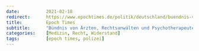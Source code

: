 ```yaml
---
date:          2021-02-18
redirect:      https://www.epochtimes.de/politik/deutschland/buendnis-von-aerzten-rechtsanwaelten-und-psychotherapeuten-fordert-eine-medizin-im-einklang-mit-natur-und-rechtsstaat-a3448743.html
title:         Epoch Times
subtitle:      "Bündnis von Ärzten, Rechtsanwälten und Psychotherapeuten fordert „eine Medizin im Einklang mit Natur und Rechtsstaat“"
categories:    [Medizin, Recht, Widerstand]
tags:          [epoch times, polizei]
---
```

